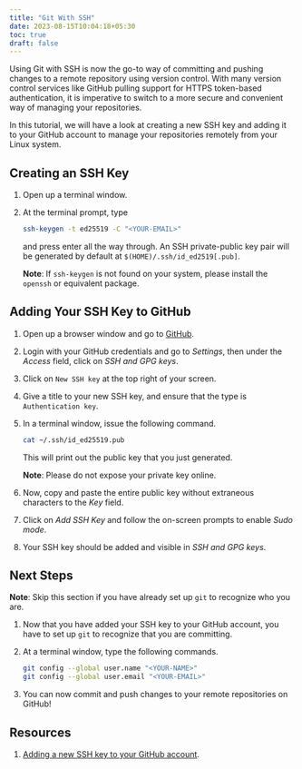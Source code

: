 ```yaml
---
title: "Git With SSH"
date: 2023-08-15T10:04:18+05:30
toc: true
draft: false
---
```


Using Git with SSH is now the go-to way of committing and pushing changes to a remote repository using version control. With many version control services like GitHub pulling support for HTTPS token-based authentication, it is imperative to switch to a more secure and convenient way of managing your repositories.

In this tutorial, we will have a look at creating a new SSH key and adding it to your GitHub account to manage your repositories remotely from your Linux system.

## Creating an SSH Key

1. Open up a terminal window.

2. At the terminal prompt, type
    ```bash
    ssh-keygen -t ed25519 -C "<YOUR-EMAIL>"
    ```
    and press enter all the way through. An SSH private-public key pair will be generated by default at `$(HOME)/.ssh/id_ed2519[.pub]`.

    **Note**: If `ssh-keygen` is not found on your system, please install the `openssh` or equivalent package.

## Adding Your SSH Key to GitHub

1. Open up a browser window and go to [GitHub](https://github.com).

2. Login with your GitHub credentials and go to _Settings_, then under the _Access_ field, click on _SSH and GPG keys_.

3. Click on `New SSH key` at the top right of your screen.

4. Give a title to your new SSH key, and ensure that the type is `Authentication key`.
5. In a terminal window, issue the following command.
    ```bash
    cat ~/.ssh/id_ed25519.pub
    ```
    This will print out the public key that you just generated.

    **Note**: Please do not expose your private key online.

6. Now, copy and paste the entire public key without extraneous characters to the _Key_ field.

7. Click on _Add SSH Key_ and follow the on-screen prompts to enable _Sudo mode_.

8. Your SSH key should be added and visible in _SSH and GPG keys_.

## Next Steps

**Note**: Skip this section if you have already set up `git` to recognize who you are.

1. Now that you have added your SSH key to your GitHub account, you have to set up `git` to recognize that you are committing.

2. At a terminal window, type the following commands.
    ```bash
    git config --global user.name "<YOUR-NAME>"
    git config --global user.email "<YOUR-EMAIL>"
    ```

3. You can now commit and push changes to your remote repositories on GitHub!

## Resources

1. [Adding a new SSH key to your GitHub account](https://docs.github.com/en/authentication/connecting-to-github-with-ssh/adding-a-new-ssh-key-to-your-github-account).

